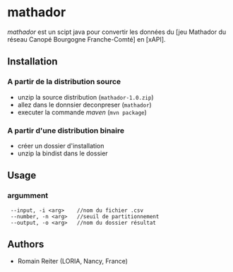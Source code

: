 # mathador

*mathador* est un scipt java pour convertir les données du [jeu Mathador du réseau Canopé Bourgogne Franche-Comté] en [xAPI].

## Installation

### A partir de la distribution source

- unzip la source distribution (`mathador-1.0.zip`)
- allez dans le donnsier deconpreser (`mathador`)
- executer la commande *maven* (`mvn package`)

### A partir d'une distribution binaire

- créer un dossier d'installation
- unzip la bindist dans le dossier

## Usage

### argumment

```
 --input, -i <arg>    //nom du fichier .csv
 --number, -n <arg>   //seuil de partitionnement
 --output, -o <arg>   //nom du dossier résultat
```

## Authors

- Romain Reiter (LORIA, Nancy, France)